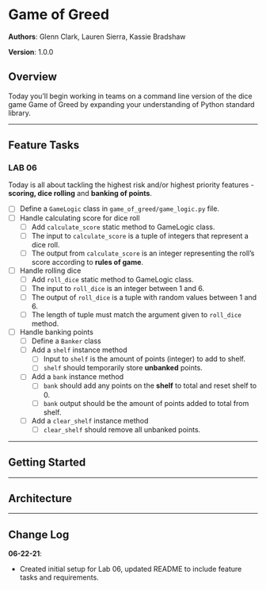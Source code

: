 # Game of Greed

**Authors**: Glenn Clark, Lauren Sierra, Kassie Bradshaw

**Version**: 1.0.0

## Overview

Today you’ll begin working in teams on a command line version of the dice game Game of Greed by expanding your understanding of Python standard library.

----

## Feature Tasks

### LAB 06

Today is all about tackling the highest risk and/or highest priority features - **scoring, dice rolling** and **banking of points**.

* [ ] Define a `GameLogic` class in `game_of_greed/game_logic.py` file.
* [ ] Handle calculating score for dice roll
  * [ ] Add `calculate_score` static method to GameLogic class.
  * [ ] The input to `calculate_score` is a tuple of integers that represent a dice roll.
  * [ ] The output from `calculate_score` is an integer representing the roll’s score according to **rules of game**.
  
* [ ] Handle rolling dice
  * [ ] Add `roll_dice` static method to GameLogic class.
  * [ ] The input to `roll_dice` is an integer between 1 and 6.
  * [ ] The output of `roll_dice` is a tuple with random values between 1 and 6.
  * [ ] The length of tuple must match the argument given to `roll_dice` method.

* [ ] Handle banking points
  * [ ] Define a `Banker` class
  * [ ] Add a `shelf` instance method
    * [ ] Input to `shelf` is the amount of points (integer) to add to shelf.
    * [ ] `shelf` should temporarily store **unbanked** points.
  * [ ] Add a `bank` instance method
    * [ ] `bank` should add any points on the **shelf** to total and reset shelf to 0.
    * [ ] `bank` output should be the amount of points added to total from shelf.
  * [ ] Add a `clear_shelf` instance method
    * [ ] `clear_shelf` should remove all unbanked points.

----

## Getting Started

----

## Architecture

----

## Change Log

**06-22-21**:

* Created initial setup for Lab 06, updated README to include feature tasks and requirements.